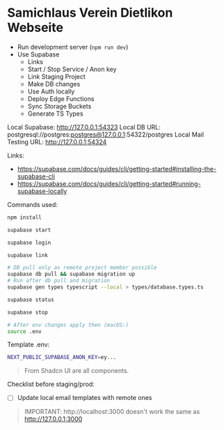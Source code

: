 # Samichlaus Verein Dietlikon Webseite

- Run development server (`npm run dev`)
- Use Supabase
  - Links
  - Start / Stop Service / Anon key
  - Link Staging Project
  - Make DB changes
  - Use Auth locally
  - Deploy Edge Functions
  - Sync Storage Buckets
  - Generate TS Types

Local Supabase: http://127.0.0.1:54323
Local DB URL: postgresql://postgres:postgres@127.0.0.1:54322/postgres
Local Mail Testing URL: http://127.0.0.1:54324

Links:
- https://supabase.com/docs/guides/cli/getting-started#installing-the-supabase-cli
- https://supabase.com/docs/guides/cli/getting-started#running-supabase-locally

Commands used:
```bash
npm install

supabase start

supabase login

supabase link

# DB pull only as remote project member possible
supabase db pull && supabase migration up
# Run after db pull and migration
supabase gen types typescript --local > types/database.types.ts

supabase status

supabase stop

# After env changes apply then (macOS:)
source .env
```

Template .env:
```bash
NEXT_PUBLIC_SUPABASE_ANON_KEY=ey...
```

> From Shadcn UI are all components.

Checklist before staging/prod:

- [ ] Update local email templates with remote ones

> IMPORTANT: http://localhost:3000 doesn't work the same as http://127.0.0.1:3000